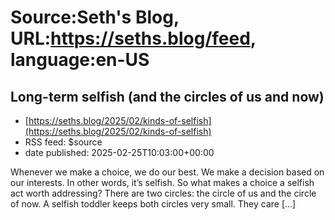 # Source:Seth's Blog, URL:https://seths.blog/feed, language:en-US

## Long-term selfish (and the circles of us and now)
 - [https://seths.blog/2025/02/kinds-of-selfish](https://seths.blog/2025/02/kinds-of-selfish)
 - RSS feed: $source
 - date published: 2025-02-25T10:03:00+00:00

Whenever we make a choice, we do our best. We make a decision based on our interests. In other words, it&#8217;s selfish. So what makes a choice a selfish act worth addressing? There are two circles: the circle of us and the circle of now. A selfish toddler keeps both circles very small. They care [&#8230;]

